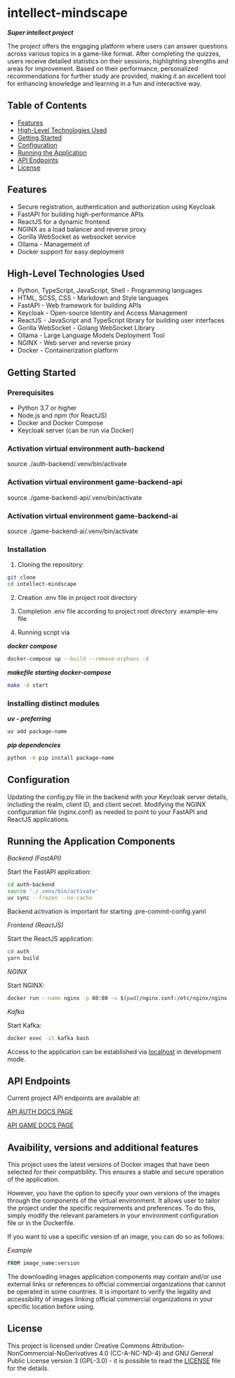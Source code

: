 # intellect-mindscape

***Super intellect project***

The project offers the engaging platform where users can answer questions across various topics in a game-like format. After completing the quizzes, users receive detailed statistics on their sessions, highlighting strengths and areas for improvement. Based on their performance, personalized recommendations for further study are provided, making it an excellent tool for enhancing knowledge and learning in a fun and interactive way.

## Table of Contents

- [Features](#features)
- [High-Level Technologies Used](#high-level-technologies-used)
- [Getting Started](#getting-started)
- [Configuration](#configuration)
- [Running the Application](#running-the-application)
- [API Endpoints](#api-endpoints)
- [License](#license)

## Features

- Secure registration, authentication and authorization using Keycloak
- FastAPI for building high-performance APIs
- ReactJS for a dynamic frontend
- NGINX as a load balancer and reverse proxy
- Gorilla WebSocket as websocket service
- Ollama - Management of 
- Docker support for easy deployment

## High-Level Technologies Used

- Python, TypeScript, JavaScript, Shell - Programming languages
- HTML, SCSS, CSS - Markdown and Style languages
- FastAPI - Web framework for building APIs
- Keycloak - Open-source Identity and Access Management
- ReactJS - JavaScript and TypeScript library for building user interfaces
- Gorilla WebSocket - Golang WebSocket Library
- Ollama - Large Language Models Deployment Tool
- NGINX - Web server and reverse proxy
- Docker - Containerization platform

## Getting Started

### Prerequisites

- Python 3.7 or higher
- Node.js and npm (for ReactJS)
- Docker and Docker Compose
- Keycloak server (can be run via Docker)

### Activation virtual environment auth-backend

source ./auth-backend/.venv/bin/activate

### Activation virtual environment game-backend-api

source ./game-backend-api/.venv/bin/activate

### Activation virtual environment game-backend-ai

source ./game-backend-ai/.venv/bin/activate


### Installation

1. Cloning the repository:

```bash
git clone 
cd intellect-mindscape
```

2. Creation .env file in project root directory

3. Completion .env file according to project root directory .example-env file

4. Running script via

***docker compose***

```bash
docker-compose up --build --remove-orphans -d
```

***makefile starting docker-compose***

```bash
make -d start
```

### Installing distinct modules

***uv - preferring***

```bash
uv add package-name
```

***pip dependencies***

```bash
python -m pip install package-name
```

## Configuration
 
Updating the config.py file in the backend with your Keycloak server details, including the realm, client ID, and client secret.
Modifying the NGINX configuration file (nginx.conf) as needed to point to your FastAPI and ReactJS applications.

## Running the Application Components

*Backend (FastAPI)*

Start the FastAPI application:

```bash
cd auth-backend
source './.venv/bin/activate'
uv sync --frozen --no-cache
```
Backend activation is important for starting .pre-commit-config.yaml

*Frontend (ReactJS)*

Start the ReactJS application:

```bash
cd auth
yarn build
```

*NGINX*

Start NGINX:
```bash
docker run --name nginx -p 80:80 -v $(pwd)/nginx.conf:/etc/nginx/nginx.conf:ro -d nginx
```

*Kafka*

Start Kafka:
```bash
docker exec -it kafka bash
```

Access to the application can be established via [localhost](http://localhost) in development mode. 

## API Endpoints

Current project API endpoints are available at:

[API AUTH DOCS PAGE](http://localhost/api-auth/v1/docs)

[API GAME DOCS PAGE](http://localhost/api/v1/docs)

## Avaibility, versions and additional features

This project uses the latest versions of Docker images that have been selected for their compatibility. This ensures a stable and secure operation of the application.

However, you have the option to specify your own versions of the images through the components of the virtual environment. It allows user to tailor the project under the specific requirements and preferences.
To do this, simply modify the relevant parameters in your environment configuration file or in the Dockerfile.

If you want to use a specific version of an image, you can do so as follows:

*Example*

```dockerfile
FROM image_name:version
```

The downloading images application components may contain and/or use external links or references to official commercial organizations that cannot be operated in some countries. It is important to verify the legality and accessibility of images linking official commercial organizations in your specific location before using.

## License

This project is licensed under Creative Commons Attribution-NonCommercial-NoDerivatives 4.0 (CC-A-NC-ND-4) and GNU General Public License version 3 (GPL-3.0) - it is possible to read the [LICENSE](./LICENSE) file for the details.
